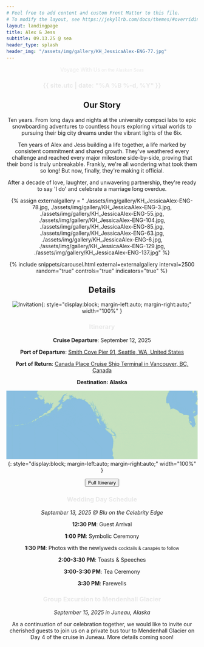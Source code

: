 ```yaml
---
# Feel free to add content and custom Front Matter to this file.
# To modify the layout, see https://jekyllrb.com/docs/themes/#overriding-theme-defaults
layout: landingpage
title: Alex & Jess
subtitle: 09.13.25 @ sea
header_type: splash
header_img: "/assets/img/gallery/KH_JessicaAlex-ENG-77.jpg"
---
```


<div style="text-align: center;" markdown="1">
<div id= "fancyH1" class="fancy-h1" style="color: #e8e8e8;">
  Voyage With Us<small id= "fancyH2" class="fancy-h2 text-muted"> on the Alaskan Seas</small> </div>
<h3 style="color:  #e8e8e8" class="col-sm-offset-2 col-sm-12 text-center">{{ site.utc | date: "%A %B %-d, %Y" }}</h3>
<div class="row">
  <div class="row">
  
  </div>  
</div>
  <div class="col-sm-12 text-center">
      <div class="dotgothic16-regular" style="color:  #e8e8e8;">
      <div id="defaultCountdown"></div>
    </div>
  </div> <!-- /row -->
    
  <div class="row">
    <div style="color:  #e8e8e8;" class="col-sm-8 col-sm-offset-2 text-center"></div>
  </div> <!-- /row -->


  </div>

<div style="text-align: center;" markdown="1">
<h2 style="color:  #e8e8e8;"><a name="our-story"> Our Story </a></h2>

<p>
Ten years. From long days and nights at the university compsci labs to epic snowboarding adventures to countless hours exploring virtual worlds to pursuing their big city dreams under the vibrant lights of the 6ix.
</p>

<p> 
Ten years of Alex and Jess building a life together, a life marked by consistent commitment and shared growth. They've weathered every challenge and reached every major milestone side-by-side, proving that their bond is truly unbreakable. Frankly, we're all wondering what took them so long! But now, finally, they're making it official. 
</p>

<p class="lead">
After a decade of love, laughter, and unwavering partnership, they're ready to say 'I do' and celebrate a marriage long overdue.
</p>

{% assign externalgallery = 
"
./assets/img/gallery/KH_JessicaAlex-ENG-78.jpg,
./assets/img/gallery/KH_JessicaAlex-ENG-3.jpg,
./assets/img/gallery/KH_JessicaAlex-ENG-55.jpg,
./assets/img/gallery/KH_JessicaAlex-ENG-104.jpg,
./assets/img/gallery/KH_JessicaAlex-ENG-85.jpg,
./assets/img/gallery/KH_JessicaAlex-ENG-63.jpg,
./assets/img/gallery/KH_JessicaAlex-ENG-6.jpg,
./assets/img/gallery/KH_JessicaAlex-ENG-129.jpg,
./assets/img/gallery/KH_JessicaAlex-ENG-137.jpg" 
%}

{% include snippets/carousel.html external=externalgallery interval=2500 random="true" controls="true" indicators="true" %}

<h2 style="color:  #e8e8e8;"><a name="details"> Details </a></h2>

![Invitation](/assets/img/celebrityedge-inv.png){: style="display:block; margin-left:auto; margin-right:auto;" width="100%" }

<h3 style="color:  #e8e8e8;">Itinerary</h3>

<strong>Cruise Departure</strong>: September 12, 2025

<strong>Port of Departure</strong>: <a href="https://g.co/kgs/WEs2DXW"> Smith Cove Pier 91, Seattle, WA, United States</a>

<strong>Port of Return</strong>: <a href="https://g.co/kgs/sAbEMMK"> Canada Place Cruise Ship Terminal in Vancouver, BC, Canada </a>

<strong class="lead">Destination: Alaska</strong>

![Ports of Call](/assets/img/SEA_KTN_JNU_SGY_ENC_YVR_1200x430.gif){: style="display:block; margin-left:auto; margin-right:auto;" width="100%" }

<a href="https://www.celebritycruises.com/itinerary-details/7-night-alaska-dawes-glacier-cruise-from-seattle-washington?groupId=EG07SEA-1304418576&packageID=EG07A376&sDT=2025-09-12&cCD=CO&country=USA" target="_blank" class="btn chulapa-btn-project" role="button"><button type="button" class="btn btn-light"> Full Itinerary</button></a>

<h3 style="color:  #e8e8e8;">Wedding Day Schedule</h3>
<em class="lead"> September 13, 2025 @ Blu on the Celebrity Edge </em>

<strong>12:30 PM</strong>: Guest Arrival

<strong>1:00 PM</strong>: Symbolic Ceremony

<strong>1:30 PM</strong>: Photos with the newlyweds
<small>cocktails & canapés to follow</small>

<strong>2:00-3:30 PM</strong>: Toasts & Speeches

<strong>3:00-3:30 PM</strong>: Tea Ceremony

<strong>3:30 PM</strong>: Farewells

<h3 style="color:  #e8e8e8;">Group Excursion to Mendenhall Glacier</h3>
<em class="lead"> September 15, 2025 in Juneau, Alaska </em>

<p> As a continuation of our celebration together, we would like to invite our cherished guests to join us on a private bus tour to Mendenhall Glacier on Day 4 of the cruise in Juneau. More details coming soon!</p> 

<script>
  var dateStr = "{{ site.utc | date: '%Y-%m-%dT%H:%M:%SZ' }}";
  var countDownDate = new Date(dateStr).getTime();
  if (isNaN(countDownDate)) {
    console.error("Invalid date:", dateStr);
  }
  var x = setInterval(function() {

    var now = new Date().getTime();
      
    var distance = countDownDate - now;
      
    var days = Math.floor(distance / (1000 * 60 * 60 * 24));
    var hours = Math.floor((distance % (1000 * 60 * 60 * 24)) / (1000 * 60 * 60));
    var minutes = Math.floor((distance % (1000 * 60 * 60)) / (1000 * 60));
    var seconds = Math.floor((distance % (1000 * 60)) / 1000);
      
    document.getElementById("defaultCountdown").innerHTML = days + " days " + hours + " hours "
    + minutes + " minutes " + seconds + " seconds ";
      
    if (distance < 0) {
      clearInterval(x);
      document.getElementById("defaultCountdown").innerHTML = "EXPIRED";
    }
  }, 1000);

</script>